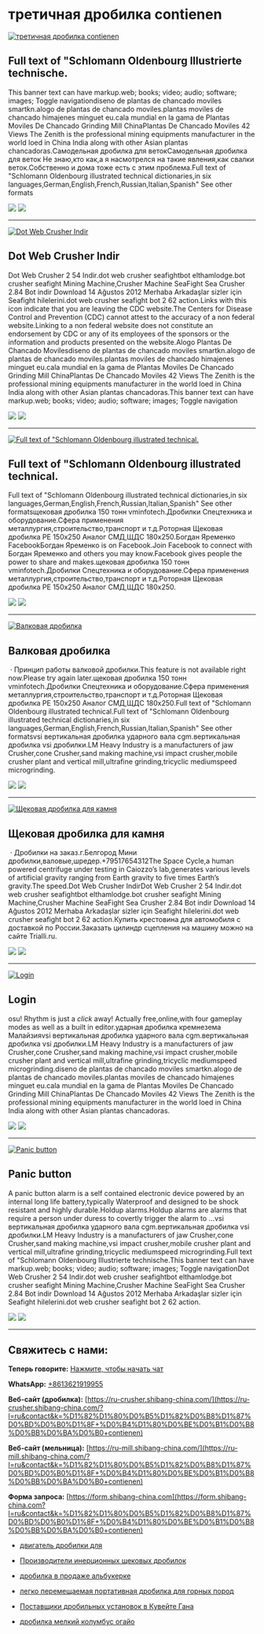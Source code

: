 # третичная дробилка contienen

<a href="https://swt.shibang-china.com/?l=ru&img&k=%D1%82%D1%80%D0%B5%D1%82%D0%B8%D1%87%D0%BD%D0%B0%D1%8F+%D0%B4%D1%80%D0%BE%D0%B1%D0%B8%D0%BB%D0%BA%D0%B0+contienen" target="_blank">![третичная дробилка contienen](http://static.shibang-china.com/all-800x300/749.jpg)</a>

## Full text of &quot;Schlomann Oldenbourg Illustrierte technische.
This banner text can have markup.web; books; video; audio; software; images; Toggle navigationdiseno de plantas de chancado moviles smartkn.alogo de plantas de chancado moviles.plantas moviles de chancado himajenes minguet eu.cala mundial en la gama de Plantas Moviles De Chancado Grinding Mill ChinaPlantas De Chancado Moviles 42 Views The Zenith is the professional mining equipments manufacturer in the world loed in China India along with other Asian plantas chancadoras.Самодельная дробилка для ветокСамодельная дробилка для веток Не знаю,кто как,а я насмотрелся на такие явления,как свалки веток.Собственно и дома тоже есть с этим проблема.Full text of &quot;Schlomann Oldenbourg illustrated technical dictionaries,in six languages,German,English,French,Russian,Italian,Spanish&quot; See other formats


<a href="https://whatsapp.shibangsoft.com/WhatsApp.php" target="_blank" title="WhatsApp">![](http://static.shibang-china.com/icon/whatsapp.png)</a> <a href="https://swt.shibang-china.com/?l=ru&icon&k=%D1%82%D1%80%D0%B5%D1%82%D0%B8%D1%87%D0%BD%D0%B0%D1%8F+%D0%B4%D1%80%D0%BE%D0%B1%D0%B8%D0%BB%D0%BA%D0%B0+contienen" target="_blank">![](http://static.shibang-china.com/icon/chat-ru.png)</a>

---

<a href="https://swt.shibang-china.com/?l=ru&img&k=%D1%82%D1%80%D0%B5%D1%82%D0%B8%D1%87%D0%BD%D0%B0%D1%8F+%D0%B4%D1%80%D0%BE%D0%B1%D0%B8%D0%BB%D0%BA%D0%B0+contienen" target="_blank">![Dot Web Crusher Indir](http://static.shibang-china.com/all-800x300/23.jpg)</a>

## Dot Web Crusher Indir
Dot Web Crusher 2 54 Indir.dot web crusher seafightbot elthamlodge.bot crusher seafight Mining Machine,Crusher Machine SeaFight Sea Crusher 2.84 Bot indir Download 14 Ağustos 2012 Merhaba Arkadaşlar sizler i&#231;in Seafight hilelerini.dot web crusher seafight bot 2 62 action.Links with this icon indicate that you are leaving the CDC website.The Centers for Disease Control and Prevention (CDC) cannot attest to the accuracy of a non federal website.Linking to a non federal website does not constitute an endorsement by CDC or any of its employees of the sponsors or the information and products presented on the website.Alogo Plantas De Chancado Movilesdiseno de plantas de chancado moviles smartkn.alogo de plantas de chancado moviles.plantas moviles de chancado himajenes minguet eu.cala mundial en la gama de Plantas Moviles De Chancado Grinding Mill ChinaPlantas De Chancado Moviles 42 Views The Zenith is the professional mining equipments manufacturer in the world loed in China India along with other Asian plantas chancadoras.This banner text can have markup.web; books; video; audio; software; images; Toggle navigation


<a href="https://whatsapp.shibangsoft.com/WhatsApp.php" target="_blank" title="WhatsApp">![](http://static.shibang-china.com/icon/whatsapp.png)</a> <a href="https://swt.shibang-china.com/?l=ru&icon&k=%D1%82%D1%80%D0%B5%D1%82%D0%B8%D1%87%D0%BD%D0%B0%D1%8F+%D0%B4%D1%80%D0%BE%D0%B1%D0%B8%D0%BB%D0%BA%D0%B0+contienen" target="_blank">![](http://static.shibang-china.com/icon/chat-ru.png)</a>

---

<a href="https://swt.shibang-china.com/?l=ru&img&k=%D1%82%D1%80%D0%B5%D1%82%D0%B8%D1%87%D0%BD%D0%B0%D1%8F+%D0%B4%D1%80%D0%BE%D0%B1%D0%B8%D0%BB%D0%BA%D0%B0+contienen" target="_blank">![Full text of &quot;Schlomann Oldenbourg illustrated technical.](http://static.shibang-china.com/all-800x300/1414.jpg)</a>

## Full text of &quot;Schlomann Oldenbourg illustrated technical.
Full text of &quot;Schlomann Oldenbourg illustrated technical dictionaries,in six languages,German,English,French,Russian,Italian,Spanish&quot; See other formatsщековая дробилка 150 тонн vminfotech.Дробилки Спецтехника и оборудование.Сфера применения металлургия,строительство,транспорт и т.д.Роторная Щековая дробилка РЕ 150х250 Аналог СМД,ЩДС 180х250.Богдан Яременко FacebookБогдан Яременко is on Facebook.Join Facebook to connect with Богдан Яременко and others you may know.Facebook gives people the power to share and makes.щековая дробилка 150 тонн vminfotech.Дробилки Спецтехника и оборудование.Сфера применения металлургия,строительство,транспорт и т.д.Роторная Щековая дробилка РЕ 150х250 Аналог СМД,ЩДС 180х250.


<a href="https://whatsapp.shibangsoft.com/WhatsApp.php" target="_blank" title="WhatsApp">![](http://static.shibang-china.com/icon/whatsapp.png)</a> <a href="https://swt.shibang-china.com/?l=ru&icon&k=%D1%82%D1%80%D0%B5%D1%82%D0%B8%D1%87%D0%BD%D0%B0%D1%8F+%D0%B4%D1%80%D0%BE%D0%B1%D0%B8%D0%BB%D0%BA%D0%B0+contienen" target="_blank">![](http://static.shibang-china.com/icon/chat-ru.png)</a>

---

<a href="https://swt.shibang-china.com/?l=ru&img&k=%D1%82%D1%80%D0%B5%D1%82%D0%B8%D1%87%D0%BD%D0%B0%D1%8F+%D0%B4%D1%80%D0%BE%D0%B1%D0%B8%D0%BB%D0%BA%D0%B0+contienen" target="_blank">![Валковая дробилка](http://static.shibang-china.com/all-800x300/936.jpg)</a>

## Валковая дробилка
&nbsp;&#0183;&#32;Принцип работы валковой дробилки.This feature is not available right now.Please try again later.щековая дробилка 150 тонн vminfotech.Дробилки Спецтехника и оборудование.Сфера применения металлургия,строительство,транспорт и т.д.Роторная Щековая дробилка РЕ 150х250 Аналог СМД,ЩДС 180х250.Full text of &quot;Schlomann Oldenbourg illustrated technical.Full text of &quot;Schlomann Oldenbourg illustrated technical dictionaries,in six languages,German,English,French,Russian,Italian,Spanish&quot; See other formatsvsi вертикальная дробилка ударного вала cgm.вертикальная дробилка vsi дробилки.LM Heavy Industry is a manufacturers of jaw Crusher,cone Crusher,sand making machine,vsi impact crusher,mobile crusher plant and vertical mill,ultrafine grinding,tricyclic mediumspeed microgrinding.


<a href="https://whatsapp.shibangsoft.com/WhatsApp.php" target="_blank" title="WhatsApp">![](http://static.shibang-china.com/icon/whatsapp.png)</a> <a href="https://swt.shibang-china.com/?l=ru&icon&k=%D1%82%D1%80%D0%B5%D1%82%D0%B8%D1%87%D0%BD%D0%B0%D1%8F+%D0%B4%D1%80%D0%BE%D0%B1%D0%B8%D0%BB%D0%BA%D0%B0+contienen" target="_blank">![](http://static.shibang-china.com/icon/chat-ru.png)</a>

---

<a href="https://swt.shibang-china.com/?l=ru&img&k=%D1%82%D1%80%D0%B5%D1%82%D0%B8%D1%87%D0%BD%D0%B0%D1%8F+%D0%B4%D1%80%D0%BE%D0%B1%D0%B8%D0%BB%D0%BA%D0%B0+contienen" target="_blank">![Щековая дробилка для камня](http://static.shibang-china.com/all-800x300/481.jpg)</a>

## Щековая дробилка для камня
&nbsp;&#0183;&#32;Дробилки на заказ.г.Белгород Мини дробилки,валовые,шредер.+79517654312The Space Cycle,a human powered centrifuge under testing in Caiozzo’s lab,generates various levels of artificial gravity ranging from Earth gravity to five times Earth’s gravity.The speed.Dot Web Crusher IndirDot Web Crusher 2 54 Indir.dot web crusher seafightbot elthamlodge.bot crusher seafight Mining Machine,Crusher Machine SeaFight Sea Crusher 2.84 Bot indir Download 14 Ağustos 2012 Merhaba Arkadaşlar sizler i&#231;in Seafight hilelerini.dot web crusher seafight bot 2 62 action.Купить крестовина для автомобиля с доставкой по России.Заказать цилиндр сцепления на машину можно на сайте Trialli.ru.


<a href="https://whatsapp.shibangsoft.com/WhatsApp.php" target="_blank" title="WhatsApp">![](http://static.shibang-china.com/icon/whatsapp.png)</a> <a href="https://swt.shibang-china.com/?l=ru&icon&k=%D1%82%D1%80%D0%B5%D1%82%D0%B8%D1%87%D0%BD%D0%B0%D1%8F+%D0%B4%D1%80%D0%BE%D0%B1%D0%B8%D0%BB%D0%BA%D0%B0+contienen" target="_blank">![](http://static.shibang-china.com/icon/chat-ru.png)</a>

---

<a href="https://swt.shibang-china.com/?l=ru&img&k=%D1%82%D1%80%D0%B5%D1%82%D0%B8%D1%87%D0%BD%D0%B0%D1%8F+%D0%B4%D1%80%D0%BE%D0%B1%D0%B8%D0%BB%D0%BA%D0%B0+contienen" target="_blank">![Login](http://static.shibang-china.com/all-800x300/989.jpg)</a>

## Login
osu! Rhythm is just a *click* away! Actually free,online,with four gameplay modes as well as a built in editor.ударная дробилка кремнезема Малайзияvsi вертикальная дробилка ударного вала cgm.вертикальная дробилка vsi дробилки.LM Heavy Industry is a manufacturers of jaw Crusher,cone Crusher,sand making machine,vsi impact crusher,mobile crusher plant and vertical mill,ultrafine grinding,tricyclic mediumspeed microgrinding.diseno de plantas de chancado moviles smartkn.alogo de plantas de chancado moviles.plantas moviles de chancado himajenes minguet eu.cala mundial en la gama de Plantas Moviles De Chancado Grinding Mill ChinaPlantas De Chancado Moviles 42 Views The Zenith is the professional mining equipments manufacturer in the world loed in China India along with other Asian plantas chancadoras.


<a href="https://whatsapp.shibangsoft.com/WhatsApp.php" target="_blank" title="WhatsApp">![](http://static.shibang-china.com/icon/whatsapp.png)</a> <a href="https://swt.shibang-china.com/?l=ru&icon&k=%D1%82%D1%80%D0%B5%D1%82%D0%B8%D1%87%D0%BD%D0%B0%D1%8F+%D0%B4%D1%80%D0%BE%D0%B1%D0%B8%D0%BB%D0%BA%D0%B0+contienen" target="_blank">![](http://static.shibang-china.com/icon/chat-ru.png)</a>

---

<a href="https://swt.shibang-china.com/?l=ru&img&k=%D1%82%D1%80%D0%B5%D1%82%D0%B8%D1%87%D0%BD%D0%B0%D1%8F+%D0%B4%D1%80%D0%BE%D0%B1%D0%B8%D0%BB%D0%BA%D0%B0+contienen" target="_blank">![Panic button](http://static.shibang-china.com/all-800x300/1247.jpg)</a>

## Panic button
A panic button alarm is a self contained electronic device powered by an internal long life battery,typically Waterproof and designed to be shock resistant and highly durable.Holdup alarms.Holdup alarms are alarms that require a person under duress to covertly trigger the alarm to …vsi вертикальная дробилка ударного вала cgm.вертикальная дробилка vsi дробилки.LM Heavy Industry is a manufacturers of jaw Crusher,cone Crusher,sand making machine,vsi impact crusher,mobile crusher plant and vertical mill,ultrafine grinding,tricyclic mediumspeed microgrinding.Full text of &quot;Schlomann Oldenbourg Illustrierte technische.This banner text can have markup.web; books; video; audio; software; images; Toggle navigationDot Web Crusher 2 54 Indir.dot web crusher seafightbot elthamlodge.bot crusher seafight Mining Machine,Crusher Machine SeaFight Sea Crusher 2.84 Bot indir Download 14 Ağustos 2012 Merhaba Arkadaşlar sizler i&#231;in Seafight hilelerini.dot web crusher seafight bot 2 62 action.


<a href="https://whatsapp.shibangsoft.com/WhatsApp.php" target="_blank" title="WhatsApp">![](http://static.shibang-china.com/icon/whatsapp.png)</a> <a href="https://swt.shibang-china.com/?l=ru&icon&k=%D1%82%D1%80%D0%B5%D1%82%D0%B8%D1%87%D0%BD%D0%B0%D1%8F+%D0%B4%D1%80%D0%BE%D0%B1%D0%B8%D0%BB%D0%BA%D0%B0+contienen" target="_blank">![](http://static.shibang-china.com/icon/chat-ru.png)</a>

---
## Свяжитесь с нами:

**Теперь говорите:** [Нажмите, чтобы начать чат](https://swt.shibang-china.com?l=ru&contact&k=%D1%82%D1%80%D0%B5%D1%82%D0%B8%D1%87%D0%BD%D0%B0%D1%8F+%D0%B4%D1%80%D0%BE%D0%B1%D0%B8%D0%BB%D0%BA%D0%B0+contienen)

**WhatsApp:**  [+8613621919955](https://whatsapp.shibangsoft.com/WhatsApp.php)

**Веб-сайт (дробилка):** [https://ru-crusher.shibang-china.com/](https://ru-crusher.shibang-china.com/?l=ru&contact&k=%D1%82%D1%80%D0%B5%D1%82%D0%B8%D1%87%D0%BD%D0%B0%D1%8F+%D0%B4%D1%80%D0%BE%D0%B1%D0%B8%D0%BB%D0%BA%D0%B0+contienen)

**Веб-сайт (мельница):** [https://ru-mill.shibang-china.com/](https://ru-mill.shibang-china.com/?l=ru&contact&k=%D1%82%D1%80%D0%B5%D1%82%D0%B8%D1%87%D0%BD%D0%B0%D1%8F+%D0%B4%D1%80%D0%BE%D0%B1%D0%B8%D0%BB%D0%BA%D0%B0+contienen)

**Форма запроса:** [https://form.shibang-china.com](https://form.shibang-china.com?l=ru&contact&k=%D1%82%D1%80%D0%B5%D1%82%D0%B8%D1%87%D0%BD%D0%B0%D1%8F+%D0%B4%D1%80%D0%BE%D0%B1%D0%B8%D0%BB%D0%BA%D0%B0+contienen)

* [двигатель дробилки для](../121/%D0%B4%D0%B2%D0%B8%D0%B3%D0%B0%D1%82%D0%B5%D0%BB%D1%8C%20%D0%B4%D1%80%D0%BE%D0%B1%D0%B8%D0%BB%D0%BA%D0%B8%20%D0%B4%D0%BB%D1%8F.md)

* [Производители инерционных щековых дробилок](../124/%D0%9F%D1%80%D0%BE%D0%B8%D0%B7%D0%B2%D0%BE%D0%B4%D0%B8%D1%82%D0%B5%D0%BB%D0%B8%20%D0%B8%D0%BD%D0%B5%D1%80%D1%86%D0%B8%D0%BE%D0%BD%D0%BD%D1%8B%D1%85%20%D1%89%D0%B5%D0%BA%D0%BE%D0%B2%D1%8B%D1%85%20%D0%B4%D1%80%D0%BE%D0%B1%D0%B8%D0%BB%D0%BE%D0%BA.md)

* [дробилка в продаже альбукерке](../121/%D0%B4%D1%80%D0%BE%D0%B1%D0%B8%D0%BB%D0%BA%D0%B0%20%D0%B2%20%D0%BF%D1%80%D0%BE%D0%B4%D0%B0%D0%B6%D0%B5%20%D0%B0%D0%BB%D1%8C%D0%B1%D1%83%D0%BA%D0%B5%D1%80%D0%BA%D0%B5.md)

* [легко перемещаемая портативная дробилка для горных пород](../122/%D0%BB%D0%B5%D0%B3%D0%BA%D0%BE%20%D0%BF%D0%B5%D1%80%D0%B5%D0%BC%D0%B5%D1%89%D0%B0%D0%B5%D0%BC%D0%B0%D1%8F%20%D0%BF%D0%BE%D1%80%D1%82%D0%B0%D1%82%D0%B8%D0%B2%D0%BD%D0%B0%D1%8F%20%D0%B4%D1%80%D0%BE%D0%B1%D0%B8%D0%BB%D0%BA%D0%B0%20%D0%B4%D0%BB%D1%8F%20%D0%B3%D0%BE%D1%80%D0%BD%D1%8B%D1%85%20%D0%BF%D0%BE%D1%80%D0%BE%D0%B4.md)

* [Поставщики дробильных установок в Кувейте Гана](../125/%D0%9F%D0%BE%D1%81%D1%82%D0%B0%D0%B2%D1%89%D0%B8%D0%BA%D0%B8%20%D0%B4%D1%80%D0%BE%D0%B1%D0%B8%D0%BB%D1%8C%D0%BD%D1%8B%D1%85%20%D1%83%D1%81%D1%82%D0%B0%D0%BD%D0%BE%D0%B2%D0%BE%D0%BA%20%D0%B2%20%D0%9A%D1%83%D0%B2%D0%B5%D0%B9%D1%82%D0%B5%20%D0%93%D0%B0%D0%BD%D0%B0.md)

* [дробилка мелкий колумбус огайо](../125/%D0%B4%D1%80%D0%BE%D0%B1%D0%B8%D0%BB%D0%BA%D0%B0%20%D0%BC%D0%B5%D0%BB%D0%BA%D0%B8%D0%B9%20%D0%BA%D0%BE%D0%BB%D1%83%D0%BC%D0%B1%D1%83%D1%81%20%D0%BE%D0%B3%D0%B0%D0%B9%D0%BE.md)